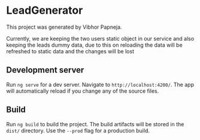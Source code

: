 # LeadGenerator

This project was generated by Vibhor Papneja.

Currently, we are keeping the two users static object in our service and also keeping the leads dummy data, due to this on reloading the data will be refreshed to static data and the changes will be lost

## Development server

Run `ng serve` for a dev server. Navigate to `http://localhost:4200/`. The app will automatically reload if you change any of the source files.

## Build

Run `ng build` to build the project. The build artifacts will be stored in the `dist/` directory. Use the `--prod` flag for a production build.